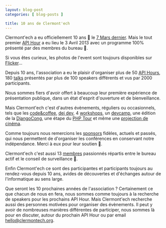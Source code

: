 ```yaml
---
layout: blog-post
categories: [ blog-posts ]

title: 10 ans de Clermont'ech
---
```


Clermont'ech a eu officiellement 10 ans 🎂 le [7 Mars
dernier](https://github.com/clermontech/documents/blob/master/officiel/Declaration_Clermontech_JO_2013.pdf).
Mais le tout premier [API
Hour](https://www.clermontech.org/api-hours/api-hour-1.html) a eu lieu le 3
Avril 2013 avec un programme 100% présenté par des membres du bureau 💪.

Si vous êtes curieux, les photos de l'event sont toujours disponibles sur
[Flicker](https://www.flickr.com/photos/96523012@N07/sets/72157633945134494)...

Depuis 10 ans, l'association a eu le plaisir d'organiser plus de 50 [API
Hours](https://www.clermontech.org/api-hours/),
180 [talks](https://www.clermontech.org/talks/) présentés par plus de 100
speakers différents et vus par 2000 participants.

Nous sommes fiers d'avoir offert à beaucoup leur première expérience de
présentation publique, dans un état d'esprit d'ouverture et de bienveillance.

Mais Clermont'ech c'est d'autres évènements, réguliers ou occasionnels, tels que les
[code&coffee](https://www.clermontech.org/tech-time.html), [dej
dev](https://www.clermontech.org/tech-time.html), 4
[workshops](https://www.clermontech.org/workshops/), un
[devcamp](https://www.clermontech.org/devcamp/), une édition de la
[DjangoCong](https://www.clermontech.org/blog-posts/djangocong-15-veni-vidi-vici.html),
une étape du [PHP
Tour](https://www.clermontech.org/blog-posts/phptour-clermont-fd-2016.html) et
même une [projection de
cinéma](https://www.clermontech.org/blog-posts/retour-sur-la-projection-du-film-citizenfour.html).

Comme toujours nous remercions les [sponsors](https://www.clermontech.org/)
fidèles, actuels et passés, qui nous permettent de d'organiser les conférences
en conservant notre indépendance. Merci à eux pour leur soutien 🥰.

Clermont'ech c'est aussi 13 [membres](https://www.clermontech.org/association.html)
passionnés répartis entre le bureau actif et le conseil de surveillance 🤗.

Enfin Clermont'ech ce sont des participantes et participants toujours au
rendez-vous depuis 10 ans, avides de découvertes et d'échanges autour de
l'informatique au sens large.

Que seront les 10 prochaines années de l'association ? Certainement ce que
chacun de nous en fera, nous sommes comme toujours à la recherche de speakers
pour les prochains API Hour. Mais Clermont'ech recherche aussi des personnes
motivées pour organiser des évènements. Il peut y avoir de nombreuses manières
différentes de participer, nous sommes là pour en discuter, autour du prochain
API Hour ou par email [hello@clermontech.org](mailto://hello@clermontech.org).
